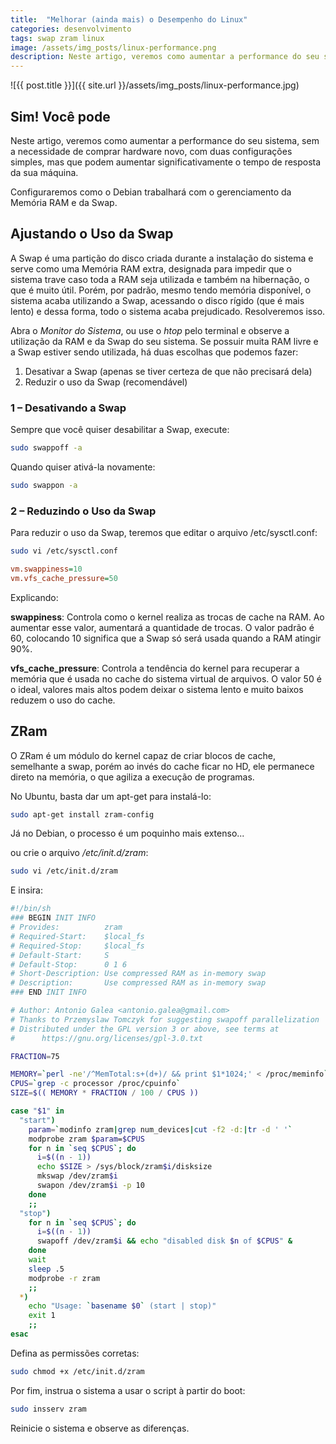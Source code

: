 ```yaml
---
title:  "Melhorar (ainda mais) o Desempenho do Linux"
categories: desenvolvimento
tags: swap zram linux
image: /assets/img_posts/linux-performance.png
description: Neste artigo, veremos como aumentar a performance do seu sistema, sem a necessidade de comprar hardware novo, com duas configurações simples, mas que podem aumentar significativamente o tempo de resposta da sua máquina.
---
```


![{{ post.title }}]({{ site.url }}/assets/img_posts/linux-performance.jpg)

## Sim! Você pode

Neste artigo, veremos como aumentar a performance do seu sistema, sem a necessidade de comprar hardware novo, com duas configurações simples, mas que podem aumentar significativamente o tempo de resposta da sua máquina.

Configuraremos como o Debian trabalhará com o gerenciamento da Memória RAM e da Swap.

## Ajustando o Uso da Swap

A Swap é uma partição do disco criada durante a instalação do sistema e serve como uma Memória RAM extra, designada para impedir que o sistema trave caso toda a RAM seja utilizada e também na hibernação, o que é muito útil. Porém, por padrão, mesmo tendo memória disponível, o sistema acaba utilizando a Swap, acessando o disco rígido (que é mais lento) e dessa forma, todo o sistema acaba prejudicado. Resolveremos isso.

Abra o _Monitor do Sistema_, ou use o _htop_ pelo terminal e observe a utilização da RAM e da Swap do seu sistema. Se possuir muita RAM livre e a Swap estiver sendo utilizada, há duas escolhas que podemos fazer:

1. Desativar a Swap (apenas se tiver certeza de que não precisará dela)
2. Reduzir o uso da Swap (recomendável)

### 1 – Desativando a Swap

Sempre que você quiser desabilitar a Swap, execute:

```sh
sudo swappoff -a
```

Quando quiser ativá-la novamente:

```sh
sudo swappon -a
```

### 2 – Reduzindo o Uso da Swap

Para reduzir o uso da Swap, teremos que editar o arquivo /etc/sysctl.conf:

```sh
sudo vi /etc/sysctl.conf
```

```ini
vm.swappiness=10
vm.vfs_cache_pressure=50
```

Explicando:

**swappiness**:  Controla como o kernel realiza as trocas de cache na RAM. Ao aumentar esse valor, aumentará a quantidade de trocas. O valor padrão é 60, colocando 10 significa que a Swap só será usada quando a RAM atingir 90%.

**vfs_cache_pressure**: Controla a tendência do kernel para recuperar a memória que é usada no cache do sistema virtual de arquivos. O valor 50 é o ideal, valores mais altos podem deixar o sistema lento e muito baixos reduzem o uso do cache.

## ZRam

O ZRam é um módulo do kernel capaz de criar blocos de cache, semelhante a swap, porém ao invés do cache ficar no HD, ele permanece direto na memória, o que agiliza a execução de programas.

No Ubuntu, basta dar um apt-get para instalá-lo:

```sh
sudo apt-get install zram-config
```

Já no Debian, o processo é um poquinho mais extenso...

 ou crie o arquivo _/etc/init.d/zram_:

```sh
sudo vi /etc/init.d/zram
```

E insira:

```sh
#!/bin/sh
### BEGIN INIT INFO
# Provides:          zram
# Required-Start:    $local_fs
# Required-Stop:     $local_fs
# Default-Start:     S
# Default-Stop:      0 1 6
# Short-Description: Use compressed RAM as in-memory swap
# Description:       Use compressed RAM as in-memory swap
### END INIT INFO

# Author: Antonio Galea <antonio.galea@gmail.com>
# Thanks to Przemyslaw Tomczyk for suggesting swapoff parallelization
# Distributed under the GPL version 3 or above, see terms at
#      https://gnu.org/licenses/gpl-3.0.txt

FRACTION=75

MEMORY=`perl -ne'/^MemTotal:s+(d+)/ && print $1*1024;' < /proc/meminfo`
CPUS=`grep -c processor /proc/cpuinfo`
SIZE=$(( MEMORY * FRACTION / 100 / CPUS ))

case "$1" in
  "start")
    param=`modinfo zram|grep num_devices|cut -f2 -d:|tr -d ' '`
    modprobe zram $param=$CPUS
    for n in `seq $CPUS`; do
      i=$((n - 1))
      echo $SIZE > /sys/block/zram$i/disksize
      mkswap /dev/zram$i
      swapon /dev/zram$i -p 10
    done
    ;;
  "stop")
    for n in `seq $CPUS`; do
      i=$((n - 1))
      swapoff /dev/zram$i && echo "disabled disk $n of $CPUS" &
    done
    wait
    sleep .5
    modprobe -r zram
    ;;
  *)
    echo "Usage: `basename $0` (start | stop)"
    exit 1
    ;;
esac
```

Defina as permissões corretas:

```sh
sudo chmod +x /etc/init.d/zram
```

Por fim, instrua o sistema a usar o script à partir do boot:

```sh
sudo insserv zram
```

Reinicie o sistema e observe as diferenças.
